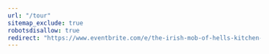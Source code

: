 ```yaml
---
url: "/tour"
sitemap_exclude: true
robotsdisallow: true
redirect: "https://www.eventbrite.com/e/the-irish-mob-of-hells-kitchen-with-russell-dobular-tickets-1209251577019"
---
```

